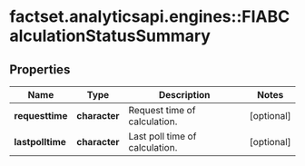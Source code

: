 # factset.analyticsapi.engines::FIABCalculationStatusSummary

## Properties
Name | Type | Description | Notes
------------ | ------------- | ------------- | -------------
**requesttime** | **character** | Request time of calculation. | [optional] 
**lastpolltime** | **character** | Last poll time of calculation. | [optional] 


